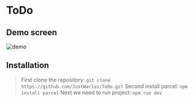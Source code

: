 # ToDo
## Demo screen
![demo](https://drive.google.com/uc?export=view&id=1fdRscIuxTJ-FdRynMNdbRpBuh_YayboE)
## Installation
> First clone the repository:
> `git clone https://github.com/JustWarlus/ToDo.git`
> Second install parcel:
> `npm install parcel`
> Next we need to run project:
> `npm run dev`
